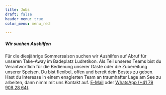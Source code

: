 ```yaml
---
title: Jobs
draft: false
header_menu: true
color_menu: menu_red

---
```


##### Wir suchen Aushilfen

Für die diesjährige Sommersaison suchen wir Aushilfen auf Abruf für unseren Take-Away im Badeplatz Ludretikon. Als Teil unseres Teams bist du Verantwortlich für die Bedienung unserer Gäste oder die Zubereitung unserer Speisen. Du bist flexibel, offen und bereit dein Bestes zu geben. Hast du Interesse in einem enagierten Team an traumhafter Lage am See zu arbeiten, dann nimm mit uns Kontakt auf. [E-Mail](mailto:info@badeplatz.ch) oder  [WhatsApp (+41 79 908 28 64)](https://wa.me/41779082864).


